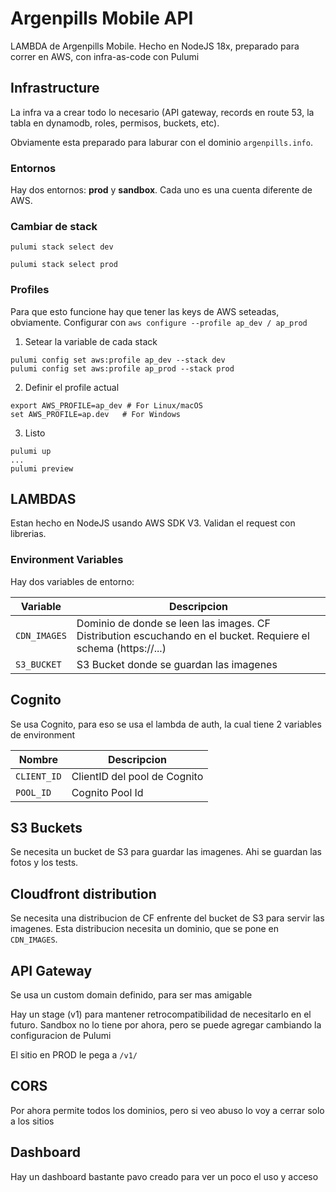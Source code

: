 # Argenpills Mobile API
LAMBDA de Argenpills Mobile. Hecho en NodeJS 18x, preparado para correr en AWS, con infra-as-code con Pulumi

## Infrastructure
La infra va a crear todo lo necesario (API gateway, records en route 53, la tabla en dynamodb, roles, permisos, buckets, etc). 

Obviamente esta preparado para laburar con el dominio `argenpills.info`. 

### Entornos
Hay dos entornos: **prod** y **sandbox**. Cada uno es una cuenta diferente de AWS. 

### Cambiar de stack
```
pulumi stack select dev

pulumi stack select prod
```

### Profiles
Para que esto funcione hay que tener las keys de AWS seteadas, obviamente. Configurar con `aws configure --profile ap_dev / ap_prod`

1. Setear la variable de cada stack
```
pulumi config set aws:profile ap_dev --stack dev
pulumi config set aws:profile ap_prod --stack prod
```

2. Definir el profile actual
```
export AWS_PROFILE=ap_dev # For Linux/macOS
set AWS_PROFILE=ap.dev   # For Windows
```

3. Listo
```
pulumi up
...
pulumi preview
```

## LAMBDAS
Estan hecho en NodeJS usando AWS SDK V3. Validan el request con librerias.

### Environment Variables
Hay dos variables de entorno:

| Variable      | Descripcion |
| ----------- | ----------- |
| `CDN_IMAGES` | Dominio de donde se leen las images. CF Distribution escuchando en el bucket. Requiere el schema (https://...)       |
| `S3_BUCKET` | S3 Bucket donde se guardan las imagenes |

## Cognito
Se usa Cognito, para eso se usa el lambda de auth, la cual tiene 2 variables de environment

| Nombre | Descripcion |
| ----------- | ----------- |
| `CLIENT_ID` | ClientID del pool de Cognito |
| `POOL_ID` | Cognito Pool Id |

## S3 Buckets
Se necesita un bucket de S3 para guardar las imagenes. Ahi se guardan las fotos y los tests.

## Cloudfront distribution
Se necesita una distribucion de CF enfrente del bucket de S3 para servir las imagenes. Esta distribucion necesita un dominio, que se pone en `CDN_IMAGES`.

## API Gateway
Se usa un custom domain definido, para ser mas amigable

Hay un stage (v1) para mantener retrocompatibilidad de necesitarlo en el futuro. Sandbox no lo tiene por ahora, pero se puede agregar cambiando la configuracion de Pulumi

El sitio en PROD le pega a `/v1/` 

## CORS
Por ahora permite todos los dominios, pero si veo abuso lo voy a cerrar solo a los sitios

## Dashboard
Hay un dashboard bastante pavo creado para ver un poco el uso y acceso